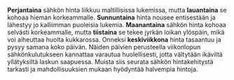 **Perjantaina** sähkön hinta liikkuu maltillisissa lukemissa, mutta **lauantaina** se kohoaa hieman korkeammalle. **Sunnuntaina** hinta nousee entisestään ja lähestyy jo kalliimman puoleisia lukemia. **Maanantaina** sähkön hinta kohoaa selvästi korkeammalle, mutta **tiistaina** se tekee jyrkän loikan ylöspäin, mikä voi aiheuttaa huolta kukkarossa. Onneksi **keskiviikkona** hinta tasaantuu ja pysyy samana koko päivän. Näiden päivien perusteella viikonlopun sähkönkulutukseen kannattaa varautua huolellisesti, jotta vältytään ikäviltä yllätyksiltä laskun saapuessa. Muista siis seurata sähkön hintakehitystä tarkasti ja mahdollisuuksien mukaan hyödyntää halvempia hintoja.
